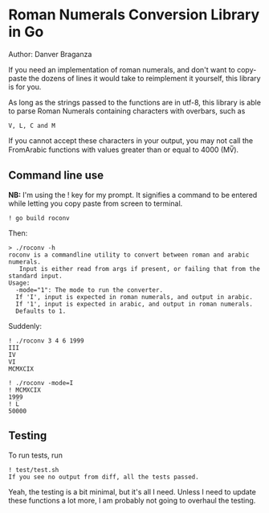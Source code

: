 Roman Numerals Conversion Library in Go
=======================================

Author: Danver Braganza

If you need an implementation of roman numerals, and don't want to
copy-paste the dozens of lines it would take to reimplement it
yourself, this library is for you.

As long as the strings passed to the functions are in utf-8, this
library is able to parse Roman Numerals containing characters with
overbars, such as

    V̅, L̅, C̅ and M̅

If you cannot accept these characters in your output, you may not call
the FromArabic functions with values greater than or equal to 4000
(MV̅).

Command line use
----------------

**NB:** I'm using the ! key for my prompt. It signifies a command to be entered while letting you copy paste from screen to terminal.

    ! go build roconv

Then:

    > ./roconv -h
    roconv is a commandline utility to convert between roman and arabic numerals.
	   Input is either read from args if present, or failing that from the standard input.
    Usage:
      -mode="1": The mode to run the converter.
      If 'I', input is expected in roman numerals, and output in arabic.
      If '1', input is expected in arabic, and output in roman numerals.
      Defaults to 1.

Suddenly:

    ! ./roconv 3 4 6 1999
    III
    IV
    VI
    MCMXCIX

    ! ./roconv -mode=I
    ! MCMXCIX
    1999
    ! L̅
    50000

Testing
-------

To run tests, run

    ! test/test.sh
    If you see no output from diff, all the tests passed.

Yeah, the testing is a bit minimal, but it's all I need. Unless I need
to update these functions a lot more, I am probably not going to
overhaul the testing.


